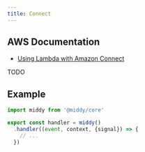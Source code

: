 ```yaml
---
title: Connect
---
```


## AWS Documentation
- [Using Lambda with Amazon Connect](https://docs.aws.amazon.com/lambda/latest/dg/services-connect.html)

TODO

## Example
```javascript
import middy from '@middy/core'

export const handler = middy()
  .handler((event, context, {signal}) => {
    // ...
  })
```
